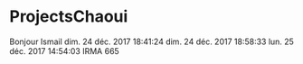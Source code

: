 # ProjectsChaoui
Bonjour Ismail
dim. 24 déc. 2017 18:41:24
dim. 24 déc. 2017 18:58:33
lun. 25 déc. 2017 14:54:03
IRMA 665
